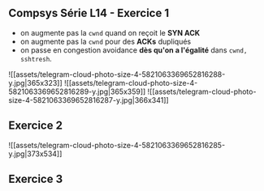 ## Compsys Série L14 - Exercice 1

- on augmente pas la `cwnd` quand on reçoit le **SYN ACK**
- on augmente pas la `cwnd` pour des **ACKs** dupliqués
- on passe en congestion avoidance **dès qu'on a l'égalité** dans `cwnd, sshtresh`. 

![[assets/telegram-cloud-photo-size-4-5821063369652816288-y.jpg|365x323]]
![[assets/telegram-cloud-photo-size-4-5821063369652816289-y.jpg|365x359]]
![[assets/telegram-cloud-photo-size-4-5821063369652816287-y.jpg|366x341]]

## Exercice 2

![[assets/telegram-cloud-photo-size-4-5821063369652816285-y.jpg|373x534]]

## Exercice 3

